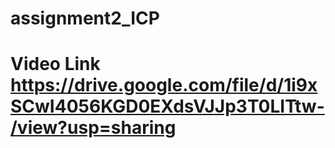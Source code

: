 # assignment2_ICP
# Video Link https://drive.google.com/file/d/1i9xSCwI4056KGD0EXdsVJJp3T0LITtw-/view?usp=sharing
